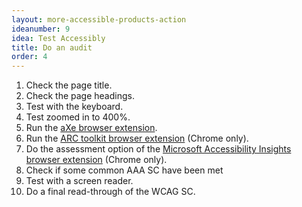 ```yaml
---
layout: more-accessible-products-action
ideanumber: 9
idea: Test Accessibly
title: Do an audit
order: 4
---
```


1. Check the page title.
2. Check the page headings.
3. Test with the keyboard.
4. Test zoomed in to 400%.
5. Run the [aXe browser extension](https://www.deque.com/axe/).
6. Run the [ARC toolkit browser extension](https://www.paciellogroup.com/toolkit/) (Chrome only).
7. Do the assessment option of the [Microsoft Accessibility Insights browser extension](https://accessibilityinsights.io/) (Chrome only).
8. Check if some common AAA SC have been met
9. Test with a screen reader.
10. Do a final read-through of the WCAG SC. 